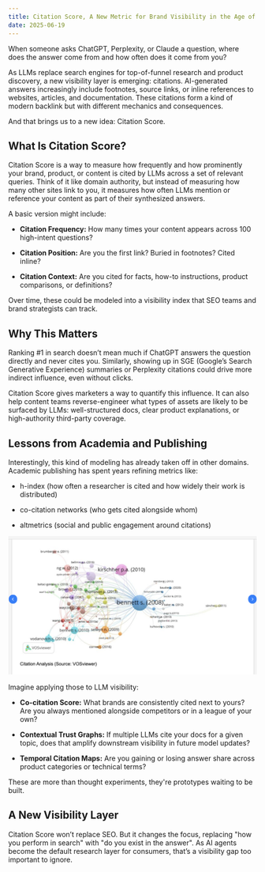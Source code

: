 ```yaml
---
title: Citation Score, A New Metric for Brand Visibility in the Age of AI
date: 2025-06-19
---
```

When someone asks ChatGPT, Perplexity, or Claude a question, where does the answer come from and how often does it come from you?

As LLMs replace search engines for top-of-funnel research and product discovery, a new visibility layer is emerging: citations. AI-generated answers increasingly include footnotes, source links, or inline references to websites, articles, and documentation. These citations form a kind of modern backlink but with different mechanics and consequences.

And that brings us to a new idea: Citation Score.

## What Is Citation Score?
Citation Score is a way to measure how frequently and how prominently your brand, product, or content is cited by LLMs across a set of relevant queries. Think of it like domain authority, but instead of measuring how many other sites link to you, it measures how often LLMs mention or reference your content as part of their synthesized answers.

A basic version might include:

- **Citation Frequency:** How many times your content appears across 100 high-intent questions?

- **Citation Position:** Are you the first link? Buried in footnotes? Cited inline?

- **Citation Context:** Are you cited for facts, how-to instructions, product comparisons, or definitions?

Over time, these could be modeled into a visibility index that SEO teams and brand strategists can track.

<!--truncate-->

## Why This Matters
Ranking #1 in search doesn’t mean much if ChatGPT answers the question directly and never cites you. Similarly, showing up in SGE (Google’s Search Generative Experience) summaries or Perplexity citations could drive more indirect influence, even without clicks.

Citation Score gives marketers a way to quantify this influence. It can also help content teams reverse-engineer what types of assets are likely to be surfaced by LLMs: well-structured docs, clear product explanations, or high-authority third-party coverage.

## Lessons from Academia and Publishing
Interestingly, this kind of modeling has already taken off in other domains. Academic publishing has spent years refining metrics like:

- h-index (how often a researcher is cited and how widely their work is distributed)

- co-citation networks (who gets cited alongside whom)

- altmetrics (social and public engagement around citations)

<img src="/img/citation.png" alt="Citation Map" width="800"/>

Imagine applying those to LLM visibility:

- **Co-citation Score:** What brands are consistently cited next to yours? Are you always mentioned alongside competitors or in a league of your own?

- **Contextual Trust Graphs:** If multiple LLMs cite your docs for a given topic, does that amplify downstream visibility in future model updates?

- **Temporal Citation Maps:** Are you gaining or losing answer share across product categories or technical terms?

These are more than thought experiments, they're prototypes waiting to be built.

## A New Visibility Layer
Citation Score won’t replace SEO. But it changes the focus, replacing "how you perform in search" with "do you exist in the answer". As AI agents become the default research layer for consumers, that’s a visibility gap too important to ignore.


